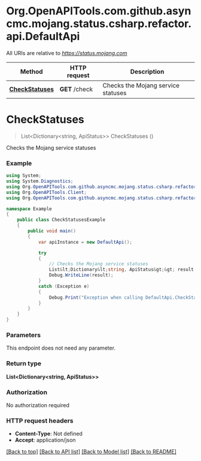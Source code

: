 # Org.OpenAPITools.com.github.asyncmc.mojang.status.csharp.refactor.api.DefaultApi

All URIs are relative to *https://status.mojang.com*

Method | HTTP request | Description
------------- | ------------- | -------------
[**CheckStatuses**](DefaultApi.md#checkstatuses) | **GET** /check | Checks the Mojang service statuses


<a name="checkstatuses"></a>
# **CheckStatuses**
> List<Dictionary<string, ApiStatus>> CheckStatuses ()

Checks the Mojang service statuses

### Example
```csharp
using System;
using System.Diagnostics;
using Org.OpenAPITools.com.github.asyncmc.mojang.status.csharp.refactor.api;
using Org.OpenAPITools.Client;
using Org.OpenAPITools.com.github.asyncmc.mojang.status.csharp.refactor.model;

namespace Example
{
    public class CheckStatusesExample
    {
        public void main()
        {
            var apiInstance = new DefaultApi();

            try
            {
                // Checks the Mojang service statuses
                List&lt;Dictionary&lt;string, ApiStatus&gt;&gt; result = apiInstance.CheckStatuses();
                Debug.WriteLine(result);
            }
            catch (Exception e)
            {
                Debug.Print("Exception when calling DefaultApi.CheckStatuses: " + e.Message );
            }
        }
    }
}
```

### Parameters
This endpoint does not need any parameter.

### Return type

**List<Dictionary<string, ApiStatus>>**

### Authorization

No authorization required

### HTTP request headers

 - **Content-Type**: Not defined
 - **Accept**: application/json

[[Back to top]](#) [[Back to API list]](../README.md#documentation-for-api-endpoints) [[Back to Model list]](../README.md#documentation-for-models) [[Back to README]](../README.md)

